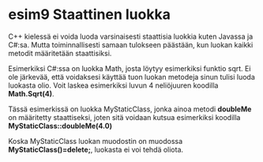 # esim9 Staattinen luokka

C++ kielessä ei voida luoda varsinaisesti staattisia luokkia kuten Javassa ja C#:sa.
Mutta toiminnallisesti samaan tulokseen päästään, kun luokan kaikki metodit määritetään staattisiksi.

Esimerkiksi C#:ssa on luokka Math, josta löytyy esimerkiksi funktio sqrt. Ei ole järkevää, että voidaksesi käyttää tuon luokan metodeja sinun tulisi luoda luokasta olio. Voit laskea esimerkiksi luvun 4 neliöjuuren koodilla **Math.Sqrt(4)**.

Tässä esimerkissä on luokka MyStaticClass, jonka ainoa metodi **doubleMe** on määritetty staattiseksi, joten sitä voidaan kutsua esimerkiksi koodilla **MyStaticClass::doubleMe(4.0)**

Koska MyStaticClass luokan muodostin on muodossa **MyStaticClass()=delete;**, luokasta ei voi tehdä oliota.